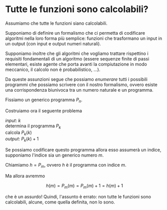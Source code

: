 # Tutte le funzioni sono calcolabili?

Assumiamo che tutte le funzioni siano calcolabili.

Supponiamo di definire un formalismo che ci permetta di codificare
algoritmi nella loro forma più semplice: funzioni che trasformano un
input in un output (con input e output numeri naturali).

Supponiamo inoltre che gli algoritmi che vogliamo trattare rispettino
i requisiti fondamentali di un algoritmo (essere sequenze finite di
passi elementari, esiste agente che porta avanti la compiutazione in
modo meccanico, il calcolo non è probabilistico, ...).

Da queste assunzioni segue che possiamo _enumerare_ tutti i possibili
programmi che possiamo scrivere con il nostro formalismo, ovvero
esiste una corrispondenza biunivoca tra un numero naturale e un
programma.

Fissiamo un generico programma $P_n$.

Costruiamo ora il seguente problema

_input_: $k$ \
determina il programma $P_k$ \
calcola $P_k(k)$ \
_output_: $P_k(k) + 1$

Se possiamo codificare questo programma allora esso assumerà un
indice, supponiamo l'indice sia un generico numero _m_.

Chiamiamo $h = P_m$, ovvero $h$ è il programma con indice $m$.

Ma allora avremmo

$$h(m) = P_m(m) = P_m(m) + 1 =  h(m) + 1$$

che è un assurdo! Quindi, l'assunto è errato: non tutte le funzioni
sono calcolabili, alcune, come quella definita, non lo sono.
